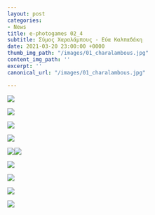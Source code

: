 ```yaml
---
layout: post
categories:
- News
title: e-photogames 02_4
subtitle: Σύμος Χαραλάμπους - Εύα Καλπαδάκη
date: 2021-03-20 23:00:00 +0000
thumb_img_path: "/images/01_charalambous.jpg"
content_img_path: ''
excerpt: ''
canonical_url: "/images/01_charalambous.jpg"

---
```

![](/images/01_charalambous.jpg)

![](/images/02_kalpadaki.jpg)

![](/images/03_charalambous.jpg)

![](/images/04_kalpadaki.jpg)

![](/images/05_charalambous.jpg)![](/images/06_kalpadaki.jpg)

![](/images/07_charalambous.jpg)

![](/images/08_kalpadaki.jpg)

![](/images/09_charalambous.jpg)

![](/images/10_kalpadaki.jpg)